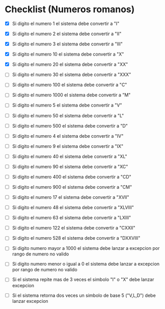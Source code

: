 # Checklist (Numeros romanos)

 - [x] Si digito el numero 1 el sistema debe convertir a "I"
 - [x] Si digito el numero 2 el sistema debe convertir a "II"
 - [x] Si digito el numero 3 el sistema debe convertir a "III"
 - [x] Si digito el numero 10 el sistema debe convertir a "X"
 - [x] Si digito el numero 20 el sistema debe convertir a "XX"
 - [ ] Si digito el numero 30 el sistema debe convertir a "XXX"
 - [ ] Si digito el numero 100 el sistema debe convertir a "C"
 - [ ] Si digito el numero 1000 el sistema debe convertir a "M"
  
 - [ ] Si digito el numero 5 el sistema debe convertir a "V"
 - [ ] Si digito el numero 50 el sistema debe convertir a "L"
 - [ ] Si digito el numero 500 el sistema debe convertir a "D"
 
 - [ ] Si digito el numero 4 el sistema debe convertir a "IV"
 - [ ] Si digito el numero 9 el sistema debe convertir a "IX"
 - [ ] Si digito el numero 40 el sistema debe convertir a "XL"
 - [ ] Si digito el numero 90 el sistema debe convertir a "XC"
 - [ ] Si digito el numero 400 el sistema debe convertir a "CD"
 - [ ] Si digito el numero 900 el sistema debe convertir a "CM"
  
    
 - [ ] Si digito el numero 17 el sistema debe convertir a "XVII"
 - [ ] Si digito el numero 48 el sistema debe convertir a "XLVIII"
 - [ ] Si digito el numero 63 el sistema debe convertir a "LXIII"
 - [ ] Si digito el numero 122 el sistema debe convertir a "CXXII"
 - [ ] Si digito el numero 528 el sistema debe convertir a "DXXVIII"
  

 - [ ] Si digito numero mayor a 1000 el sistema debe lanzar a excepcion por rango de numero no valido
 - [ ] Si digito numero menor o igual a 0 el sistema debe lanzar a excepcion por rango de numero no valido
 - [ ] Si el sistema repite mas de 3 veces el simbolo "I" o "X" debe lanzar excepcion
 - [ ] Si el sistema retorna dos veces un simbolo de base 5 ("V,L,D") debe lanzar excepcion